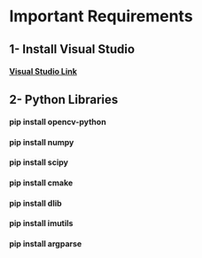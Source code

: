 # Important Requirements

## 1- Install Visual Studio
#### [Visual Studio Link](https://visualstudio.microsoft.com/thank-you-downloading-visual-studio/?sku=Community&channel=Release&version=VS2022&source=VSLandingPage&cid=2030&passive=false)

## 2- Python Libraries
#### pip install opencv-python
#### pip install numpy
#### pip install scipy
#### pip install cmake
#### pip install dlib
#### pip install imutils
#### pip install argparse